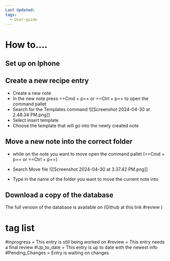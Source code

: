 ```yaml
---
Last Updated: 
tags:
  - User-guide
---
```

# How to....

## Set up on Iphone

## Create a new recipe entry
-  Create a new note
-  In the new note press ==Cmd + p== or ==Ctrl + p== to open the command pallet
-  Search for the Templates command
	![[Screenshot 2024-04-30 at 2.48.34 PM.png]]
-  Select insert template
-  Choose the template that will go into the newly created note




## Move a new note into the correct folder
- while on the note you want to move open the command pallet (==Cmd + p== or ==Ctrl + p==) 
- Search Move file
	 ![[Screenshot 2024-04-30 at 3.37.42 PM.png]]
	   
- Type in the name of the folder you want to move the current note into

## Download a copy of the database
The full version of the database is available on (Github at this link #review )


# tag list
#inprogress = This entry is still being worked on
#review = This entry needs a final review
#Up_to_date = This entry is up to date with the newest info
#Pending_Changes = Entry is waiting on changes 
